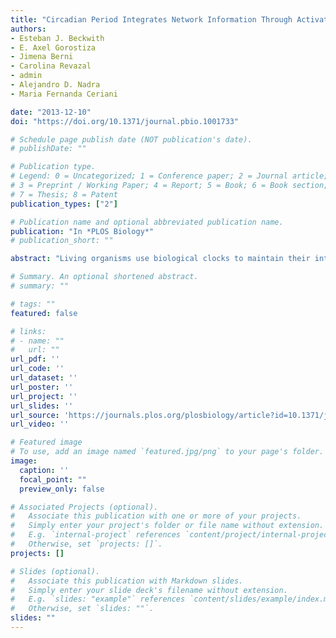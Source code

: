 ```yaml
---
title: "Circadian Period Integrates Network Information Through Activation of the BMP Signaling Pathway"
authors:
- Esteban J. Beckwith
- E. Axel Gorostiza
- Jimena Berni
- Carolina Revazal
- admin
- Alejandro D. Nadra
- Maria Fernanda Ceriani

date: "2013-12-10"
doi: "https://doi.org/10.1371/journal.pbio.1001733"

# Schedule page publish date (NOT publication's date).
# publishDate: ""

# Publication type.
# Legend: 0 = Uncategorized; 1 = Conference paper; 2 = Journal article;
# 3 = Preprint / Working Paper; 4 = Report; 5 = Book; 6 = Book section;
# 7 = Thesis; 8 = Patent
publication_types: ["2"]

# Publication name and optional abbreviated publication name.
publication: "In *PLOS Biology*"
# publication_short: ""

abstract: "Living organisms use biological clocks to maintain their internal temporal order and anticipate daily environmental changes. In Drosophila, circadian regulation of locomotor behavior is controlled by ∼150 neurons; among them, neurons expressing the PIGMENT DISPERSING FACTOR (PDF) set the period of locomotor behavior under free-running conditions. To date, it remains unclear how individual circadian clusters integrate their activity to assemble a distinctive behavioral output. Here we show that the BONE MORPHOGENETIC PROTEIN (BMP) signaling pathway plays a crucial role in setting the circadian period in PDF neurons in the adult brain. Acute deregulation of BMP signaling causes period lengthening through regulation of dClock transcription, providing evidence for a novel function of this pathway in the adult brain. We propose that coherence in the circadian network arises from integration in PDF neurons of both the pace of the cell-autonomous molecular clock and information derived from circadian-relevant neurons through release of BMP ligands."

# Summary. An optional shortened abstract.
# summary: ""

# tags: ""
featured: false

# links:
# - name: ""
#   url: ""
url_pdf: ''
url_code: ''
url_dataset: ''
url_poster: ''
url_project: ''
url_slides: ''
url_source: 'https://journals.plos.org/plosbiology/article?id=10.1371/journal.pbio.1001733#'
url_video: ''

# Featured image
# To use, add an image named `featured.jpg/png` to your page's folder. 
image:
  caption: ''
  focal_point: ""
  preview_only: false

# Associated Projects (optional).
#   Associate this publication with one or more of your projects.
#   Simply enter your project's folder or file name without extension.
#   E.g. `internal-project` references `content/project/internal-project/index.md`.
#   Otherwise, set `projects: []`.
projects: []

# Slides (optional).
#   Associate this publication with Markdown slides.
#   Simply enter your slide deck's filename without extension.
#   E.g. `slides: "example"` references `content/slides/example/index.md`.
#   Otherwise, set `slides: ""`.
slides: ""
---
```

